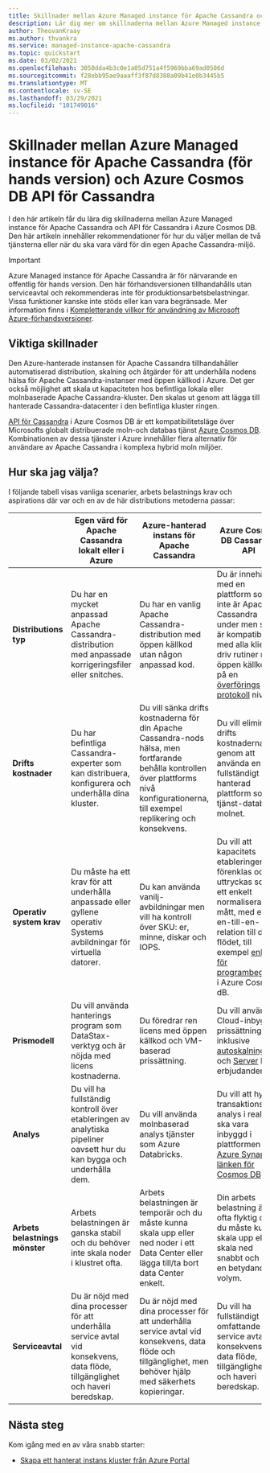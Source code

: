```yaml
---
title: Skillnader mellan Azure Managed instance för Apache Cassandra och Azure Cosmos DB API för Cassandra
description: Lär dig mer om skillnaderna mellan Azure Managed instance för Apache Cassandra och API för Cassandra i Azure Cosmos DB. Du lär dig också fördelarna med var och en av dessa tjänster och när du ska välja dem.
author: TheovanKraay
ms.author: thvankra
ms.service: managed-instance-apache-cassandra
ms.topic: quickstart
ms.date: 03/02/2021
ms.openlocfilehash: 3050dda4b3c0e1a05d751a4f5969bba69ad0506d
ms.sourcegitcommit: f28ebb95ae9aaaff3f87d8388a09b41e0b3445b5
ms.translationtype: MT
ms.contentlocale: sv-SE
ms.lasthandoff: 03/29/2021
ms.locfileid: "101749016"
---
```

# <a name="differences-between-azure-managed-instance-for-apache-cassandra-preview-and-azure-cosmos-db-cassandra-api"></a>Skillnader mellan Azure Managed instance för Apache Cassandra (för hands version) och Azure Cosmos DB API för Cassandra 

I den här artikeln får du lära dig skillnaderna mellan Azure Managed instance för Apache Cassandra och API för Cassandra i Azure Cosmos DB. Den här artikeln innehåller rekommendationer för hur du väljer mellan de två tjänsterna eller när du ska vara värd för din egen Apache Cassandra-miljö.

> [!IMPORTANT]
> Azure Managed instance för Apache Cassandra är för närvarande en offentlig för hands version.
> Den här förhandsversionen tillhandahålls utan serviceavtal och rekommenderas inte för produktionsarbetsbelastningar. Vissa funktioner kanske inte stöds eller kan vara begränsade.
> Mer information finns i [Kompletterande villkor för användning av Microsoft Azure-förhandsversioner](https://azure.microsoft.com/support/legal/preview-supplemental-terms/).

## <a name="key-differences"></a>Viktiga skillnader

Den Azure-hanterade instansen för Apache Cassandra tillhandahåller automatiserad distribution, skalning och åtgärder för att underhålla nodens hälsa för Apache Cassandra-instanser med öppen källkod i Azure. Det ger också möjlighet att skala ut kapaciteten hos befintliga lokala eller molnbaserade Apache Cassandra-kluster. Den skalas ut genom att lägga till hanterade Cassandra-datacenter i den befintliga kluster ringen.

[API för Cassandra](../cosmos-db/cassandra-introduction.md) i Azure Cosmos DB är ett kompatibilitetsläge över Microsofts globalt distribuerade moln-och databas tjänst [Azure Cosmos DB](../cosmos-db/index.yml). Kombinationen av dessa tjänster i Azure innehåller flera alternativ för användare av Apache Cassandra i komplexa hybrid moln miljöer.

## <a name="how-to-choose"></a>Hur ska jag välja?

I följande tabell visas vanliga scenarier, arbets belastnings krav och aspirations där var och en av de här distributions metoderna passar:

| |Egen värd för Apache Cassandra lokalt eller i Azure | Azure-hanterad instans för Apache Cassandra | Azure Cosmos DB Cassandra API |
|---------|---------|---------|---------|
|**Distributions typ**| Du har en mycket anpassad Apache Cassandra-distribution med anpassade korrigeringsfiler eller snitches. | Du har en vanlig Apache Cassandra-distribution med öppen källkod utan någon anpassad kod. | Du är innehåll med en plattform som inte är Apache Cassandra under men som är kompatibel med alla klient driv rutiner med öppen källkod på en [överförings protokoll](../cosmos-db/cassandra-support.md) nivå. |
| **Drifts kostnader**| Du har befintliga Cassandra-experter som kan distribuera, konfigurera och underhålla dina kluster.  | Du vill sänka drifts kostnaderna för din Apache Cassandra-nods hälsa, men fortfarande behålla kontrollen över plattforms nivå konfigurationerna, till exempel replikering och konsekvens. | Du vill eliminera drifts kostnaderna genom att använda en fullständigt hanterad plattform som tjänst-databas i molnet. |
| **Operativ system krav**| Du måste ha ett krav för att underhålla anpassade eller gyllene operativ Systems avbildningar för virtuella datorer. | Du kan använda vanilj-avbildningar men vill ha kontroll över SKU: er, minne, diskar och IOPS. | Du vill att kapacitets etableringen ska förenklas och uttryckas som ett enkelt normaliserat mått, med en en-till-en-relation till data flödet, till exempel [enheter för programbegäran](../cosmos-db/request-units.md) i Azure Cosmos dB. |
| **Prismodell**| Du vill använda hanterings program som DataStax-verktyg och är nöjda med licens kostnaderna. | Du föredrar ren licens med öppen källkod och VM-baserad prissättning. | Du vill använda Cloud-inbyggd prissättning, inklusive [autoskalning](../cosmos-db/manage-scale-cassandra.md#use-autoscale) och [Server](../cosmos-db/serverless.md) lös erbjudanden. |
| **Analys**| Du vill ha fullständig kontroll över etableringen av analytiska pipeliner oavsett hur du kan bygga och underhålla dem. | Du vill använda molnbaserad analys tjänster som Azure Databricks. | Du vill att hybrid transaktions analys i real tid ska vara inbyggd i plattformen med [Azure Synapse-länken för Cosmos DB](../cosmos-db/synapse-link.md). |
| **Arbets belastnings mönster**| Arbets belastningen är ganska stabil och du behöver inte skala noder i klustret ofta. | Arbets belastningen är temporär och du måste kunna skala upp eller ned noder i ett Data Center eller lägga till/ta bort data Center enkelt. | Din arbets belastning är ofta flyktig och du måste kunna skala upp eller skala ned snabbt och på en betydande volym. |
| **Serviceavtal**| Du är nöjd med dina processer för att underhålla service avtal vid konsekvens, data flöde, tillgänglighet och haveri beredskap. | Du är nöjd med dina processer för att underhålla service avtal vid konsekvens, data flöde och tillgänglighet, men behöver hjälp med säkerhets kopieringar. | Du vill ha fullständigt omfattande service avtal om konsekvens, data flöde, tillgänglighet och haveri beredskap. |

## <a name="next-steps"></a>Nästa steg

Kom igång med en av våra snabb starter:

* [Skapa ett hanterat instans kluster från Azure Portal](create-cluster-portal.md)